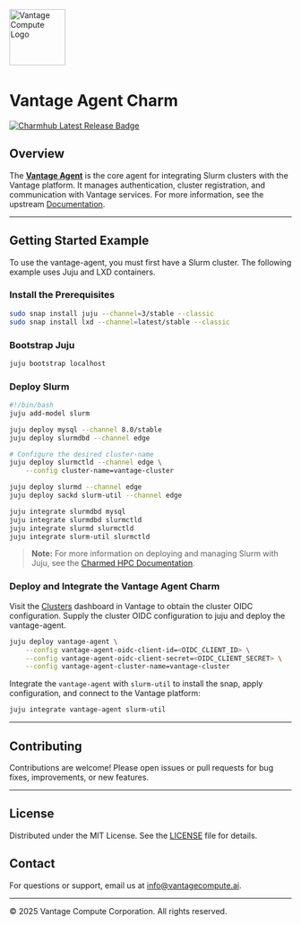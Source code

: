 
<a href="https://www.vantagecompute.ai/">
  <img src="https://vantage-compute-public-assets.s3.us-east-1.amazonaws.com/branding/vantage-logo-text-black-horz.png" alt="Vantage Compute Logo" width="100" style="margin-bottom: 0.5em;"/>
</a>

# Vantage Agent Charm
[![Charmhub Latest Release Badge](https://charmhub.io/vantage-agent/badge.svg)](https://charmhub.io/vantage-agent)
## Overview

The [**Vantage Agent**](https://github.com/vantagecompute/vantage-agent) is the core agent for integrating Slurm clusters with the Vantage platform. It manages authentication, cluster registration, and communication with Vantage services. For more information, see the upstream [Documentation](https://docs.vantagecompute.ai).

---

## Getting Started Example
To use the vantage-agent, you must first have a Slurm cluster. The following example uses Juju and LXD containers.

### Install the Prerequisites
```bash
sudo snap install juju --channel=3/stable --classic
sudo snap install lxd --channel=latest/stable --classic
```

### Bootstrap Juju
```bash
juju bootstrap localhost
```

### Deploy Slurm
```bash
#!/bin/bash
juju add-model slurm

juju deploy mysql --channel 8.0/stable
juju deploy slurmdbd --channel edge

# Configure the desired cluster-name
juju deploy slurmctld --channel edge \
    --config cluster-name=vantage-cluster

juju deploy slurmd --channel edge
juju deploy sackd slurm-util --channel edge

juju integrate slurmdbd mysql
juju integrate slurmdbd slurmctld
juju integrate slurmd slurmctld
juju integrate slurm-util slurmctld
```

> **Note:** For more information on deploying and managing Slurm with Juju, see the [Charmed HPC Documentation](https://canonical-charmed-hpc.readthedocs-hosted.com/latest/).


### Deploy and Integrate the Vantage Agent Charm
Visit the [Clusters](https://app.vantagecompute.ai/compute/clusters) dashboard in Vantage to obtain the cluster OIDC configuration.
Supply the cluster OIDC configuration to juju and deploy the vantage-agent.
```bash
juju deploy vantage-agent \
    --config vantage-agent-oidc-client-id=<OIDC_CLIENT_ID> \
    --config vantage-agent-oidc-client-secret=<OIDC_CLIENT_SECRET> \
    --config vantage-agent-cluster-name=vantage-cluster
```

Integrate the `vantage-agent` with `slurm-util` to install the snap, apply configuration, and connect to the Vantage platform:
```bash
juju integrate vantage-agent slurm-util
```

---

## Contributing

Contributions are welcome! Please open issues or pull requests for bug fixes, improvements, or new features.

---

## License

Distributed under the MIT License. See the [LICENSE](../../LICENSE) file for details.

## Contact

For questions or support, email us at [info@vantagecompute.ai](mailto:info@vantagecompute.ai).

---

© 2025 Vantage Compute Corporation. All rights reserved.
